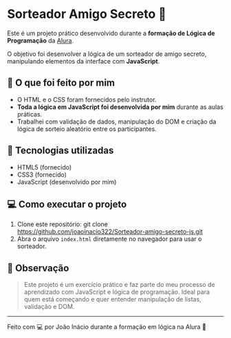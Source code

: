 # Sorteador Amigo Secreto 🎁

Este é um projeto prático desenvolvido durante a **formação de Lógica de Programação** da [Alura](https://www.alura.com.br/).

O objetivo foi desenvolver a lógica de um sorteador de amigo secreto, manipulando elementos da interface com **JavaScript**.

## 🧠 O que foi feito por mim

- O HTML e o CSS foram fornecidos pelo instrutor.
- **Toda a lógica em JavaScript foi desenvolvida por mim** durante as aulas práticas.
- Trabalhei com validação de dados, manipulação do DOM e criação da lógica de sorteio aleatório entre os participantes.

## 🚀 Tecnologias utilizadas

- HTML5 (fornecido)
- CSS3 (fornecido)
- JavaScript (desenvolvido por mim)

## 💻 Como executar o projeto

1. Clone este repositório: git clone https://github.com/joaoinacio322/Sorteador-amigo-secreto-js.git
2. Abra o arquivo `index.html` diretamente no navegador para usar o sorteador.

## 📝 Observação

> Este projeto é um exercício prático e faz parte do meu processo de aprendizado com JavaScript e lógica de programação. Ideal para quem está começando e quer entender manipulação de listas, validação e DOM.

---

Feito com 💻 por João Inácio durante a formação em lógica na Alura 🚀
